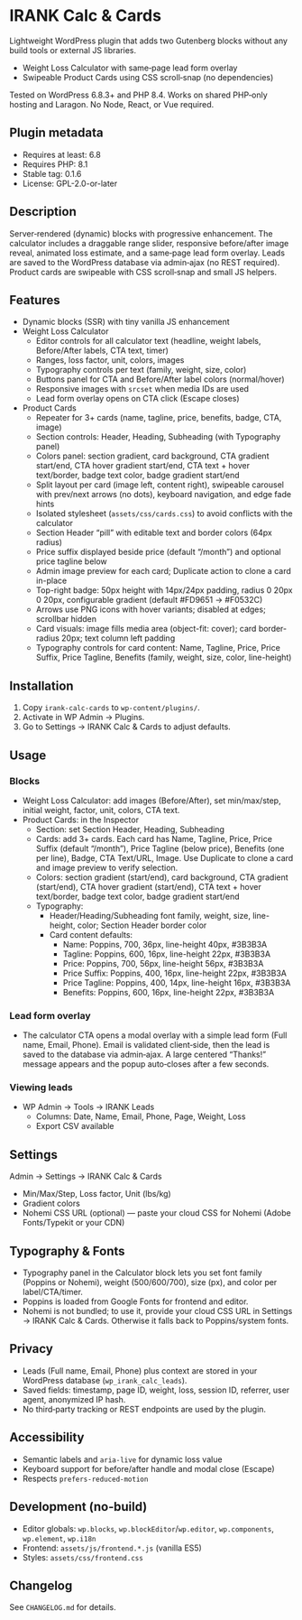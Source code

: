 # IRANK Calc & Cards

Lightweight WordPress plugin that adds two Gutenberg blocks without any build tools or external JS libraries.

- Weight Loss Calculator with same‑page lead form overlay
- Swipeable Product Cards using CSS scroll‑snap (no dependencies)

Tested on WordPress 6.8.3+ and PHP 8.4. Works on shared PHP‑only hosting and Laragon. No Node, React, or Vue required.

## Plugin metadata
- Requires at least: 6.8
- Requires PHP: 8.1
- Stable tag: 0.1.6
- License: GPL-2.0-or-later

## Description
Server‑rendered (dynamic) blocks with progressive enhancement. The calculator includes a draggable range slider, responsive before/after image reveal, animated loss estimate, and a same‑page lead form overlay. Leads are saved to the WordPress database via admin‑ajax (no REST required). Product cards are swipeable with CSS scroll‑snap and small JS helpers.

## Features
- Dynamic blocks (SSR) with tiny vanilla JS enhancement
- Weight Loss Calculator
  - Editor controls for all calculator text (headline, weight labels, Before/After labels, CTA text, timer)
  - Ranges, loss factor, unit, colors, images
  - Typography controls per text (family, weight, size, color)
  - Buttons panel for CTA and Before/After label colors (normal/hover)
  - Responsive images with `srcset` when media IDs are used
  - Lead form overlay opens on CTA click (Escape closes)
- Product Cards
  - Repeater for 3+ cards (name, tagline, price, benefits, badge, CTA, image)
  - Section controls: Header, Heading, Subheading (with Typography panel)
  - Colors panel: section gradient, card background, CTA gradient start/end, CTA hover gradient start/end, CTA text + hover text/border, badge text color, badge gradient start/end
  - Split layout per card (image left, content right), swipeable carousel with prev/next arrows (no dots), keyboard navigation, and edge fade hints
  - Isolated stylesheet (`assets/css/cards.css`) to avoid conflicts with the calculator
  - Section Header “pill” with editable text and border colors (64px radius)
  - Price suffix displayed beside price (default “/month”) and optional price tagline below
  - Admin image preview for each card; Duplicate action to clone a card in-place
  - Top-right badge: 50px height with 14px/24px padding, radius 0 20px 0 20px, configurable gradient (default #FD9651 → #F0532C)
  - Arrows use PNG icons with hover variants; disabled at edges; scrollbar hidden
  - Card visuals: image fills media area (object-fit: cover); card border-radius 20px; text column left padding
  - Typography controls for card content: Name, Tagline, Price, Price Suffix, Price Tagline, Benefits (family, weight, size, color, line-height)

## Installation
1. Copy `irank-calc-cards` to `wp-content/plugins/`.
2. Activate in WP Admin → Plugins.
3. Go to Settings → IRANK Calc & Cards to adjust defaults.

## Usage
### Blocks
- Weight Loss Calculator: add images (Before/After), set min/max/step, initial weight, factor, unit, colors, CTA text.
- Product Cards: in the Inspector
  - Section: set Section Header, Heading, Subheading
  - Cards: add 3+ cards. Each card has Name, Tagline, Price, Price Suffix (default “/month”), Price Tagline (below price), Benefits (one per line), Badge, CTA Text/URL, Image. Use Duplicate to clone a card and image preview to verify selection.
  - Colors: section gradient (start/end), card background, CTA gradient (start/end), CTA hover gradient (start/end), CTA text + hover text/border, badge text color, badge gradient start/end
  - Typography:
    - Header/Heading/Subheading font family, weight, size, line-height, color; Section Header border color
    - Card content defaults:
      - Name: Poppins, 700, 36px, line-height 40px, #3B3B3A
      - Tagline: Poppins, 600, 16px, line-height 22px, #3B3B3A
      - Price: Poppins, 700, 56px, line-height 56px, #3B3B3A
      - Price Suffix: Poppins, 400, 16px, line-height 22px, #3B3B3A
      - Price Tagline: Poppins, 400, 14px, line-height 16px, #3B3B3A
      - Benefits: Poppins, 600, 16px, line-height 22px, #3B3B3A

### Lead form overlay
- The calculator CTA opens a modal overlay with a simple lead form (Full name, Email, Phone). Email is validated client‑side, then the lead is saved to the database via admin‑ajax. A large centered “Thanks!” message appears and the popup auto‑closes after a few seconds.

### Viewing leads
- WP Admin → Tools → IRANK Leads
  - Columns: Date, Name, Email, Phone, Page, Weight, Loss
  - Export CSV available

## Settings
Admin → Settings → IRANK Calc & Cards
- Min/Max/Step, Loss factor, Unit (lbs/kg)
- Gradient colors
- Nohemi CSS URL (optional) — paste your cloud CSS for Nohemi (Adobe Fonts/Typekit or your CDN)

## Typography & Fonts
- Typography panel in the Calculator block lets you set font family (Poppins or Nohemi), weight (500/600/700), size (px), and color per label/CTA/timer.
- Poppins is loaded from Google Fonts for frontend and editor.
- Nohemi is not bundled; to use it, provide your cloud CSS URL in Settings → IRANK Calc & Cards. Otherwise it falls back to Poppins/system fonts.

## Privacy
- Leads (Full name, Email, Phone) plus context are stored in your WordPress database (`wp_irank_calc_leads`).
- Saved fields: timestamp, page ID, weight, loss, session ID, referrer, user agent, anonymized IP hash.
- No third‑party tracking or REST endpoints are used by the plugin.

## Accessibility
- Semantic labels and `aria-live` for dynamic loss value
- Keyboard support for before/after handle and modal close (Escape)
- Respects `prefers-reduced-motion`

## Development (no‑build)
- Editor globals: `wp.blocks`, `wp.blockEditor`/`wp.editor`, `wp.components`, `wp.element`, `wp.i18n`
- Frontend: `assets/js/frontend.*.js` (vanilla ES5)
- Styles: `assets/css/frontend.css`

## Changelog
See `CHANGELOG.md` for details.

